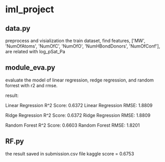 # iml_project

## data.py
preprocess and visialization the train dataset,
find features, ['MW', 'NumOfAtoms', 'NumOfC', 'NumOfO', 'NumHBondDonors', 'NumOfConf'], are related with log_pSat_Pa

## module_eva.py
evaluate the model of linear regression, redge regression, and random forrest with r2 and rmse.

result:

Linear Regression R^2 Score: 0.6372
Linear Regression RMSE: 1.8809

Ridge Regression R^2 Score: 0.6372
Ridge Regression RMSE: 1.8809

Random Forest R^2 Score: 0.6603
Random Forest RMSE: 1.8201


## RF.py
the result saved in submission.csv file
kaggle score = 0.6753
